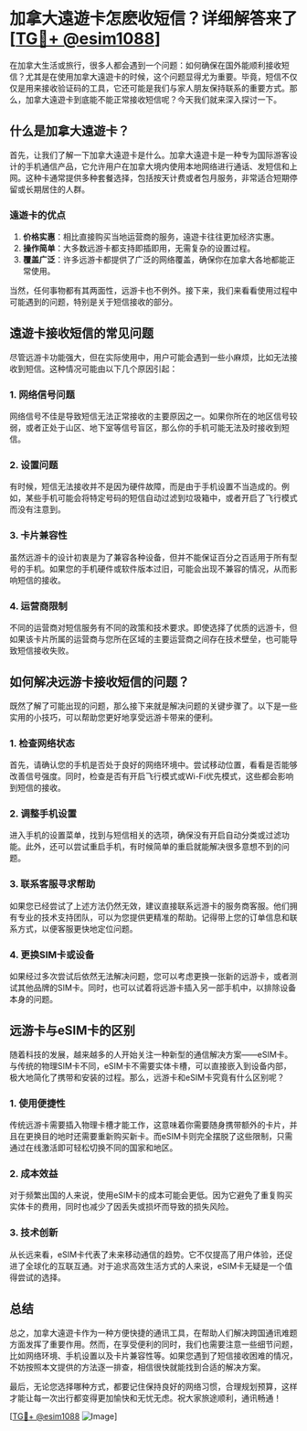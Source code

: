 # 加拿大遠遊卡怎麽收短信？详细解答来了[[TG💪+ @esim1088](https://t.me/s/esim1088)]

在加拿大生活或旅行，很多人都会遇到一个问题：如何确保在国外能顺利接收短信？尤其是在使用加拿大遠遊卡的时候，这个问题显得尤为重要。毕竟，短信不仅仅是用来接收验证码的工具，它还可能是我们与家人朋友保持联系的重要方式。那么，加拿大遠遊卡到底能不能正常接收短信呢？今天我们就来深入探讨一下。

## 什么是加拿大遠遊卡？

首先，让我们了解一下加拿大遠遊卡是什么。加拿大遠遊卡是一种专为国际游客设计的手机通信产品，它允许用户在加拿大境内使用本地网络进行通话、发短信和上网。这种卡通常提供多种套餐选择，包括按天计费或者包月服务，非常适合短期停留或长期居住的人群。

### 遠遊卡的优点

1. **价格实惠**：相比直接购买当地运营商的服务，遠遊卡往往更加经济实惠。
2. **操作简单**：大多数远游卡都支持即插即用，无需复杂的设置过程。
3. **覆盖广泛**：许多远游卡都提供了广泛的网络覆盖，确保你在加拿大各地都能正常使用。

当然，任何事物都有其两面性，远游卡也不例外。接下来，我们来看看使用过程中可能遇到的问题，特别是关于短信接收的部分。

## 遠遊卡接收短信的常见问题

尽管远游卡功能强大，但在实际使用中，用户可能会遇到一些小麻烦，比如无法接收到短信。这种情况可能由以下几个原因引起：

### 1. 网络信号问题

网络信号不佳是导致短信无法正常接收的主要原因之一。如果你所在的地区信号较弱，或者正处于山区、地下室等信号盲区，那么你的手机可能无法及时接收到短信。

### 2. 设置问题

有时候，短信无法接收并不是因为硬件故障，而是由于手机设置不当造成的。例如，某些手机可能会将特定号码的短信自动过滤到垃圾箱中，或者开启了飞行模式而没有注意到。

### 3. 卡片兼容性

虽然远游卡的设计初衷是为了兼容各种设备，但并不能保证百分之百适用于所有型号的手机。如果您的手机硬件或软件版本过旧，可能会出现不兼容的情况，从而影响短信的接收。

### 4. 运营商限制

不同的运营商对短信服务有不同的政策和技术要求。即使选择了优质的远游卡，但如果该卡片所属的运营商与您所在区域的主要运营商之间存在技术壁垒，也可能导致短信接收失败。

## 如何解决远游卡接收短信的问题？

既然了解了可能出现的问题，那么接下来就是解决问题的关键步骤了。以下是一些实用的小技巧，可以帮助您更好地享受远游卡带来的便利。

### 1. 检查网络状态

首先，请确认您的手机是否处于良好的网络环境中。尝试移动位置，看看是否能够改善信号强度。同时，检查是否有开启飞行模式或Wi-Fi优先模式，这些都会影响到短信的接收。

### 2. 调整手机设置

进入手机的设置菜单，找到与短信相关的选项，确保没有开启自动分类或过滤功能。此外，还可以尝试重启手机，有时候简单的重启就能解决很多意想不到的问题。

### 3. 联系客服寻求帮助

如果您已经尝试了上述方法仍然无效，建议直接联系远游卡的服务商客服。他们拥有专业的技术支持团队，可以为您提供更精准的帮助。记得带上您的订单信息和联系方式，以便客服更快地定位问题。

### 4. 更换SIM卡或设备

如果经过多次尝试后依然无法解决问题，您可以考虑更换一张新的远游卡，或者测试其他品牌的SIM卡。同时，也可以试着将远游卡插入另一部手机中，以排除设备本身的问题。

## 远游卡与eSIM卡的区别

随着科技的发展，越来越多的人开始关注一种新型的通信解决方案——eSIM卡。与传统的物理SIM卡不同，eSIM卡不需要实体卡槽，可以直接嵌入到设备内部，极大地简化了携带和安装的过程。那么，远游卡和eSIM卡究竟有什么区别呢？

### 1. 使用便捷性

传统远游卡需要插入物理卡槽才能工作，这意味着你需要随身携带额外的卡片，并且在更换目的地时还需要重新购买新卡。而eSIM卡则完全摆脱了这些限制，只需通过在线激活即可轻松切换不同的国家和地区。

### 2. 成本效益

对于频繁出国的人来说，使用eSIM卡的成本可能会更低。因为它避免了重复购买实体卡的费用，同时也减少了因丢失或损坏而导致的损失风险。

### 3. 技术创新

从长远来看，eSIM卡代表了未来移动通信的趋势。它不仅提高了用户体验，还促进了全球化的互联互通。对于追求高效生活方式的人来说，eSIM卡无疑是一个值得尝试的选择。

## 总结

总之，加拿大遠遊卡作为一种方便快捷的通讯工具，在帮助人们解决跨国通讯难题方面发挥了重要作用。然而，在享受便利的同时，我们也需要注意一些细节问题，比如网络环境、手机设置以及卡片兼容性等。如果您遇到了短信接收困难的情况，不妨按照本文提供的方法逐一排查，相信很快就能找到合适的解决方案。

最后，无论您选择哪种方式，都要记住保持良好的网络习惯，合理规划预算，这样才能让每一次出行都变得更加愉快和无忧无虑。祝大家旅途顺利，通讯畅通！

[[TG💪+ @esim1088](https://t.me/s/esim1088) ![Image](https://i.postimg.cc/4NQfJmqS/Snipaste-2025-05-13-00-14-12.png)]